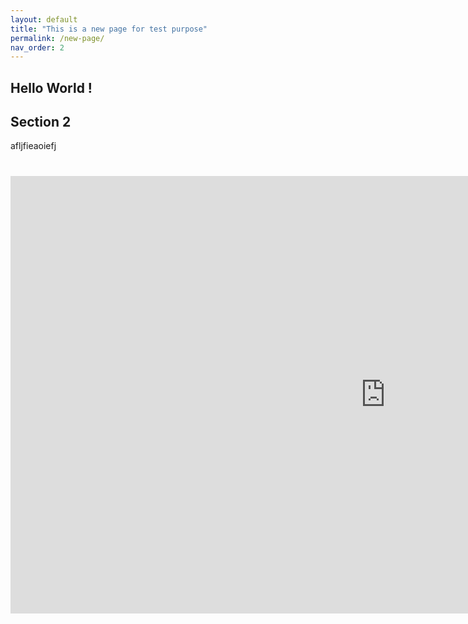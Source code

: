 ```yaml
---
layout: default
title: "This is a new page for test purpose"
permalink: /new-page/
nav_order: 2
---
```


## Hello World !

## Section 2

afljfieaoiefj

# 

<iframe src="https://groupee-my.sharepoint.com/personal/loic_rosset_groupe-e_ch/_layouts/15/Doc.aspx?sourcedoc={dcffcc9f-2e1d-4746-b579-9e507ba0431b}&amp;action=embedview" width="1200px" height="700px" frameborder="0">Ceci est un document <a target="_blank" href="https://office.com">Microsoft Office</a> incorporé, avec <a target="_blank" href="https://office.com/webapps">Office</a>.</iframe>
